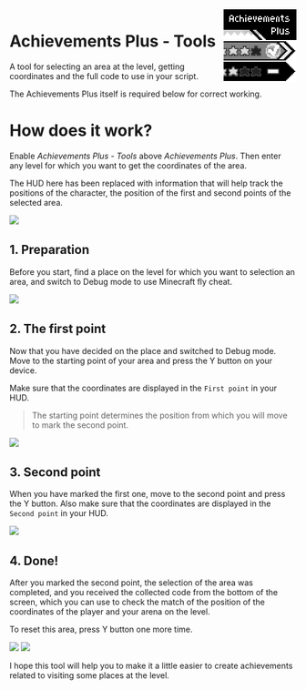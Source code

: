 <img src="icon.png" align="right" />

# Achievements Plus - Tools

A tool for selecting an area at the level, getting coordinates and the full code to use in your script.

The Achievements Plus itself is required below for correct working.

# How does it work?

Enable *Achievements Plus - Tools* above *Achievements Plus*. Then enter any level for which you want to get the coordinates of the area.

The HUD here has been replaced with information that will help track the positions of the character, the position of the first and second points of the selected area.

<img src="https://cdn.discordapp.com/attachments/863732761349455922/986390471192485908/ocr_screenshot_1655243905.png" />

## 1. Preparation

Before you start, find a place on the level for which you want to selection an area, and switch to Debug mode to use Minecraft fly cheat.

<img src="https://cdn.discordapp.com/attachments/863732761349455922/986390471515463710/ocr_screenshot_1655243806.png" />

## 2. The first point

Now that you have decided on the place and switched to Debug mode. Move to the starting point of your area and press the Y button on your device.

Make sure that the coordinates are displayed in the `First point` in your HUD.

> The starting point determines the position from which you will move to mark the second point.

<img src="https://cdn.discordapp.com/attachments/863732761349455922/986390471775498311/ocr_screenshot_16552438252.png" />

## 3. Second point

When you have marked the first one, move to the second point and press the Y button. Also make sure that the coordinates are displayed in the `Second point` in your HUD.

<img src="https://cdn.discordapp.com/attachments/863732761349455922/986390472035536966/ocr_screenshot_16552438412.png" />

## 4. Done!

After you marked the second point, the selection of the area was completed, and you received the collected code from the bottom of the screen, which you can use to check the match of the position of the coordinates of the player and your arena on the level.

To reset this area, press Y button one more time.

<img src="https://cdn.discordapp.com/attachments/863732761349455922/986390472303996978/ocr_screenshot_1655243851.png" />
<img src="https://cdn.discordapp.com/attachments/863732761349455922/986390472673087569/ocr_screenshot_16552438413.png" />

I hope this tool will help you to make it a little easier to create achievements related to visiting some places at the level.
